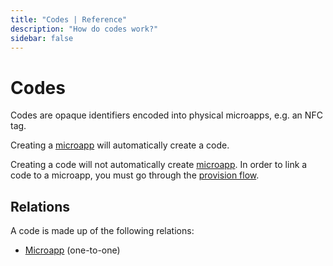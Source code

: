 ```yaml
---
title: "Codes | Reference"
description: "How do codes work?"
sidebar: false
---
```


# Codes

Codes are opaque identifiers encoded into physical microapps, e.g. an NFC tag.

Creating a [microapp](/reference/microapps/) will automatically create a code.

Creating a code will not automatically create [microapp](/reference/microapps). In order to link a code to a microapp, you must go through the [provision flow](/topic/provision-flow/).

## Relations

A code is made up of the following relations:

* [Microapp](/reference/microapps/) (one-to-one)

